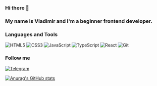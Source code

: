 ### Hi there 👋
### My name is Vladimir and I'm a beginner frontend developer.

### Languages and Tools
![HTML5](https://img.shields.io/badge/-HTML5-E44D25?style=flat&logo=html5&logoColor=ffffff)
![CSS3](https://img.shields.io/badge/-CSS3-3262F5?style=flat&logo=css3&logoColor=ffffff)
![JavaScript](https://img.shields.io/badge/-JavaScript-E3C419?style=flat&logo=JavaScript&logoColor=ffffff)
![TypeScript](https://img.shields.io/badge/-TypeScript-0175C4?style=flat&logo=TypeScript&logoColor=ffffff)
![React](https://img.shields.io/badge/-React-000?style=flat&logo=React&logoColor=00CFF2)
![Git](https://img.shields.io/badge/-git-fff?style=flat&logo=Git&logoColor=E95F45)

### Follow me
[![Telegram](https://img.shields.io/badge/-Telegram-fff?style=social&logo=Telegram&logoColor=E95F45)](https://t.me/volkus80)

[![Anurag's GitHub stats](https://github-readme-stats.vercel.app/api?username=volkus80&show_icons=true)](https://github.com/anuraghazra/github-readme-stats)

